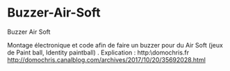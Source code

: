 # Buzzer-Air-Soft
Buzzer Air Soft

 Montage électronique et code afin de faire un buzzer pour du Air Soft (jeux de Paint ball, Identity paintball) .
 Explication : http:\\domochris.fr
 http://domochris.canalblog.com/archives/2017/10/20/35692028.html
